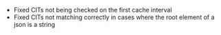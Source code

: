  - Fixed CITs not being checked on the first cache interval
 - Fixed CITs not matching correctly in cases where the root element of a json is a string
